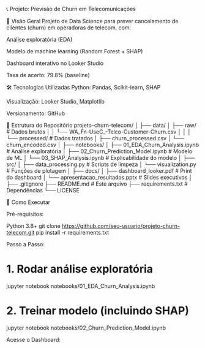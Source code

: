 📞 Projeto: Previsão de Churn em Telecomunicações

📌 Visão Geral
Projeto de Data Science para prever cancelamento de clientes (churn) em operadoras de telecom, com:

Análise exploratória (EDA)

Modelo de machine learning (Random Forest + SHAP)

Dashboard interativo no Looker Studio

Taxa de acerto: 79.8% (baseline)

🛠 Tecnologias Utilizadas
Python: Pandas, Scikit-learn, SHAP

Visualização: Looker Studio, Matplotlib

Versionamento: GitHub

📂 Estrutura do Repositório
projeto-churn-telecom/
│
├── data/
│ ├── raw/ # Dados brutos
│ │ └── WA_Fn-UseC_-Telco-Customer-Churn.csv
│ │
│ └── processed/ # Dados tratados
│ ├── churn_processed.csv
│ └── churn_encoded.csv
│
├── notebooks/
│ ├── 01_EDA_Churn_Analysis.ipynb # Análise exploratória
│ ├── 02_Churn_Prediction_Model.ipynb # Modelo de ML
│ └── 03_SHAP_Analysis.ipynb # Explicabilidade do modelo
│
├── src/
│ ├── data_processing.py # Scripts de limpeza
│ └── visualization.py # Funções de plotagem
│
├── docs/
│ ├── dashboard_looker.pdf # Print do dashboard
│ └── apresentacao_resultados.pptx # Slides executivos
│
├── .gitignore
├── README.md # Este arquivo
├── requirements.txt # Dependências
└── LICENSE

🚀 Como Executar

Pré-requisitos:

Python 3.8+
git clone https://github.com/seu-usuario/projeto-churn-telecom.git
pip install -r requirements.txt

Passo a Passo:

# 1. Rodar análise exploratória
jupyter notebook notebooks/01_EDA_Churn_Analysis.ipynb

# 2. Treinar modelo (incluindo SHAP)
jupyter notebook notebooks/02_Churn_Prediction_Model.ipynb

Acesse o Dashboard:


